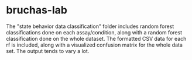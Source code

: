 # bruchas-lab

The "state behavior data classification" folder includes random forest classifications done on each assay/condition, along with a random forest classification done on the whole dataset. The formatted CSV data for each rf is included, along with a visualized confusion matrix for the whole data set. The output tends to vary a lot.
